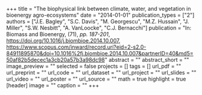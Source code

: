 +++
title = "The biophysical link between climate, water, and vegetation in bioenergy agro-ecosystems"
date = "2014-01-01"
publication_types = ["2"]
authors = ["J.E. Bagley", "S.C. Davis", "M. Georgescu", "M.Z. Hussain", "J. Miller", "S.W. Nesbitt", "A. VanLoocke", "C.J. Bernacchi"]
publication = "In: Biomass and Bioenergy, (71), _pp. 187-201_, https://doi.org/10.1016/j.biombioe.2014.10.007, https://www.scopus.com/inward/record.uri?eid=2-s2.0-84911895870&doi=10.1016%2fj.biombioe.2014.10.007&partnerID=40&md5=50af82b5decec1a3cb20a57b3a98dc98"
abstract = ""
abstract_short = ""
image_preview = ""
selected = false
projects = []
tags = []
url_pdf = ""
url_preprint = ""
url_code = ""
url_dataset = ""
url_project = ""
url_slides = ""
url_video = ""
url_poster = ""
url_source = ""
math = true
highlight = true
[header]
image = ""
caption = ""
+++
